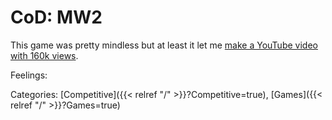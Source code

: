 # CoD: MW2

This game was pretty mindless but at least it let me [make a YouTube video with 160k views](https://www.youtube.com/watch?v=fx1vtMZCFvI&ab_channel=s1lentProtector).

Feelings:

Categories: [Competitive]({{< relref "/" >}}?Competitive=true),
[Games]({{< relref "/" >}}?Games=true)
